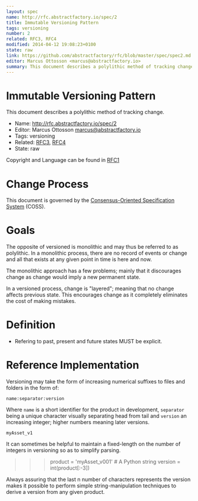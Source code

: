 ```yaml
---
layout: spec
name: http://rfc.abstractfactory.io/spec/2
title: Immutable Versioning Pattern
tags: versioning
number: 2
related: RFC3, RFC4
modified: 2014-04-12 19:08:23+0100
state: raw
link: https://github.com/abstractfactory/rfc/blob/master/spec/spec2.md
editor: Marcus Ottosson <marcus@abstractfactory.io>
summary: This document describes a polylithic method of tracking change.
---
```


# Immutable Versioning Pattern

This document describes a polylithic method of tracking change.

* Name: http://rfc.abstractfactory.io/spec/2
* Editor: Marcus Ottosson <marcus@abstractfactory.io>
* Tags: versioning
* Related: [RFC3](http://rfc.abstractfactory.io/spec/3), [RFC4](http://rfc.abstractfactory.io/spec/4)
* State: raw

Copyright and Language can be found in [RFC1](http://rfc.abstractfactory.io/spec/1)

# Change Process

This document is governed by the [Consensus-Oriented Specification System](http://www.digistan.org/spec:1/COSS) (COSS).

# Goals

The opposite of versioned is monolithic and may thus be referred to as polylithic. In a monolithic process, there are no record of events or change and all that exists at any given point in time is here and now.

The monolithic approach has a few problems; mainly that it discourages change as change would imply a new permanent state.

In a versioned process, change is "layered"; meaning that no change affects previous state. This encourages change as it completely eliminates the cost of making mistakes.

# Definition

* Refering to past, present and future states MUST be explicit.

# Reference Implementation

Versioning may take the form of increasing numerical suffixes to files and folders in the form of:

`name:separator:version`

Where `name` is a short identifier for the product in development, `separator` being a unique character visually separating head from tail and `version` an increasing integer; higher numbers meaning later versions.

`myAsset_v1`

It can sometimes be helpful to maintain a fixed-length on the number of integers in versioning so as to simplify parsing.

>>> product = 'myAsset_v001'  # A Python string
>>> version = int(product[:-3])

Always assuring that the last n number of characters represents the version makes it possible to perform simple string-manipulation techniques to derive a version from any given product.

[Consensus-Oriented Specification System (COSS)]: http://www.digistan.org/spec:1/COSS
[RFC 2119]: http://tools.ietf.org/html/rfc2119
[versioning]: http://en.wikipedia.org/wiki/Software_versioning